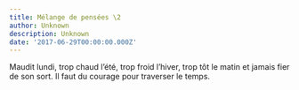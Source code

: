 ```yaml
---
title: Mélange de pensées \2
author: Unknown
description: Unknown
date: '2017-06-29T00:00:00.000Z'
---
```


Maudit lundi, trop chaud l’été, trop froid l’hiver, trop tôt le matin et jamais fier de son sort. Il faut du courage pour traverser le temps.
